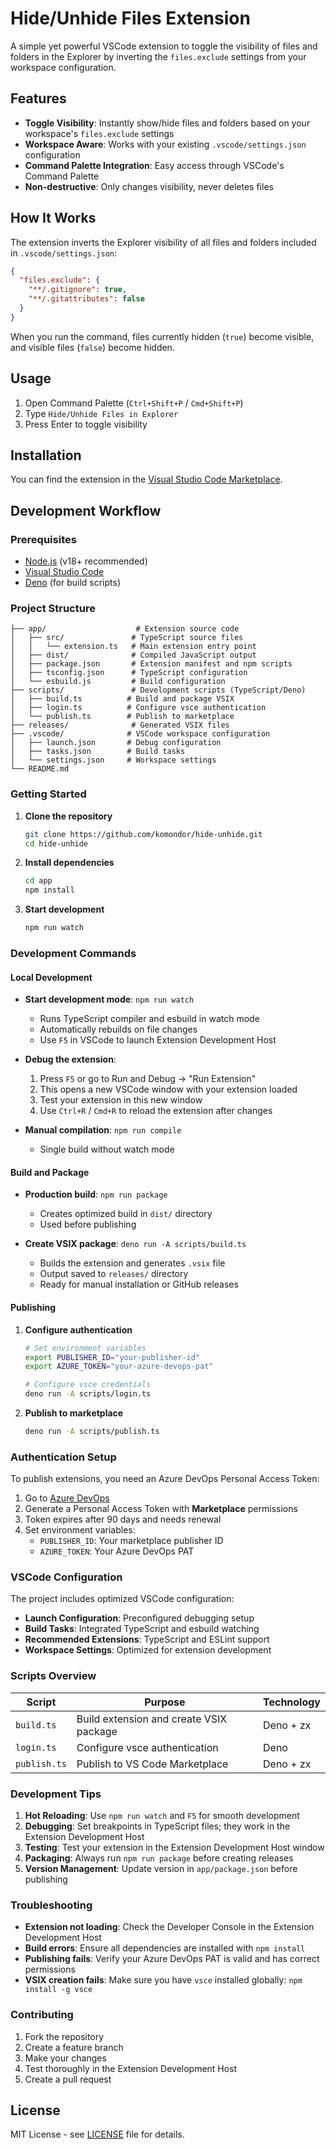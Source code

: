 # Hide/Unhide Files Extension

A simple yet powerful VSCode extension to toggle the visibility of files and folders in the Explorer by inverting the `files.exclude` settings from your workspace configuration.

## Features

- **Toggle Visibility**: Instantly show/hide files and folders based on your workspace's `files.exclude` settings
- **Workspace Aware**: Works with your existing `.vscode/settings.json` configuration
- **Command Palette Integration**: Easy access through VSCode's Command Palette
- **Non-destructive**: Only changes visibility, never deletes files

## How It Works

The extension inverts the Explorer visibility of all files and folders included in `.vscode/settings.json`:

```json
{
  "files.exclude": {
    "**/.gitignore": true,
    "**/.gitattributes": false
  }
}
```

When you run the command, files currently hidden (`true`) become visible, and visible files (`false`) become hidden.

## Usage

1. Open Command Palette (`Ctrl+Shift+P` / `Cmd+Shift+P`)
2. Type `Hide/Unhide Files in Explorer`
3. Press Enter to toggle visibility

## Installation

You can find the extension in the [Visual Studio Code Marketplace](https://marketplace.visualstudio.com/items?itemName=ghostmind.hide-unhide).

## Development Workflow

### Prerequisites

- [Node.js](https://nodejs.org/) (v18+ recommended)
- [Visual Studio Code](https://code.visualstudio.com/)
- [Deno](https://deno.land/) (for build scripts)

### Project Structure

```
├── app/                    # Extension source code
│   ├── src/               # TypeScript source files
│   │   └── extension.ts   # Main extension entry point
│   ├── dist/              # Compiled JavaScript output
│   ├── package.json       # Extension manifest and npm scripts
│   ├── tsconfig.json      # TypeScript configuration
│   └── esbuild.js         # Build configuration
├── scripts/               # Development scripts (TypeScript/Deno)
│   ├── build.ts          # Build and package VSIX
│   ├── login.ts          # Configure vsce authentication
│   └── publish.ts        # Publish to marketplace
├── releases/              # Generated VSIX files
├── .vscode/              # VSCode workspace configuration
│   ├── launch.json       # Debug configuration
│   ├── tasks.json        # Build tasks
│   └── settings.json     # Workspace settings
└── README.md
```

### Getting Started

1. **Clone the repository**
   ```bash
   git clone https://github.com/komondor/hide-unhide.git
   cd hide-unhide
   ```

2. **Install dependencies**
   ```bash
   cd app
   npm install
   ```

3. **Start development**
   ```bash
   npm run watch
   ```

### Development Commands

#### Local Development

- **Start development mode**: `npm run watch`
  - Runs TypeScript compiler and esbuild in watch mode
  - Automatically rebuilds on file changes
  - Use `F5` in VSCode to launch Extension Development Host

- **Debug the extension**:
  1. Press `F5` or go to Run and Debug → "Run Extension"
  2. This opens a new VSCode window with your extension loaded
  3. Test your extension in this new window
  4. Use `Ctrl+R` / `Cmd+R` to reload the extension after changes

- **Manual compilation**: `npm run compile`
  - Single build without watch mode

#### Build and Package

- **Production build**: `npm run package`
  - Creates optimized build in `dist/` directory
  - Used before publishing

- **Create VSIX package**: `deno run -A scripts/build.ts`
  - Builds the extension and generates `.vsix` file
  - Output saved to `releases/` directory
  - Ready for manual installation or GitHub releases

#### Publishing

1. **Configure authentication**
   ```bash
   # Set environment variables
   export PUBLISHER_ID="your-publisher-id"
   export AZURE_TOKEN="your-azure-devops-pat"
   
   # Configure vsce credentials
   deno run -A scripts/login.ts
   ```

2. **Publish to marketplace**
   ```bash
   deno run -A scripts/publish.ts
   ```

### Authentication Setup

To publish extensions, you need an Azure DevOps Personal Access Token:

1. Go to [Azure DevOps](https://dev.azure.com/your-publisher)
2. Generate a Personal Access Token with **Marketplace** permissions
3. Token expires after 90 days and needs renewal
4. Set environment variables:
   - `PUBLISHER_ID`: Your marketplace publisher ID
   - `AZURE_TOKEN`: Your Azure DevOps PAT

### VSCode Configuration

The project includes optimized VSCode configuration:

- **Launch Configuration**: Preconfigured debugging setup
- **Build Tasks**: Integrated TypeScript and esbuild watching
- **Recommended Extensions**: TypeScript and ESLint support
- **Workspace Settings**: Optimized for extension development

### Scripts Overview

| Script | Purpose | Technology |
|--------|---------|------------|
| `build.ts` | Build extension and create VSIX package | Deno + zx |
| `login.ts` | Configure vsce authentication | Deno |
| `publish.ts` | Publish to VS Code Marketplace | Deno + zx |

### Development Tips

1. **Hot Reloading**: Use `npm run watch` and `F5` for smooth development
2. **Debugging**: Set breakpoints in TypeScript files; they work in the Extension Development Host
3. **Testing**: Test your extension in the Extension Development Host window
4. **Packaging**: Always run `npm run package` before creating releases
5. **Version Management**: Update version in `app/package.json` before publishing

### Troubleshooting

- **Extension not loading**: Check the Developer Console in the Extension Development Host
- **Build errors**: Ensure all dependencies are installed with `npm install`
- **Publishing fails**: Verify your Azure DevOps PAT is valid and has correct permissions
- **VSIX creation fails**: Make sure you have `vsce` installed globally: `npm install -g vsce`

### Contributing

1. Fork the repository
2. Create a feature branch
3. Make your changes
4. Test thoroughly in the Extension Development Host
5. Create a pull request

## License

MIT License - see [LICENSE](app/LICENSE) file for details.
